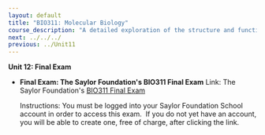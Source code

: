 ```yaml
---
layout: default
title: "BIO311: Molecular Biology"
course_description: "A detailed exploration of the structure and function of DNA and RNA and how these nucleic acids are used to form proteins, and their importance in genetics and inheritance. Special emphasis is placed on DNA replication, transcription, gene expression, mutation and repair, recombination, molecular techniques, and appropriate molecular models."
next: ../../../
previous: ../Unit11
---
```

**Unit 12: Final Exam** <span id="12"></span> 
-   **Final Exam: The Saylor Foundation's BIO311 Final Exam**
    Link: The Saylor Foundation's [BIO311 Final
    Exam](http://school.saylor.org/mod/quiz/view.php?id=393)  
      
     Instructions: You must be logged into your Saylor Foundation School
    account in order to access this exam.  If you do not yet have an
    account, you will be able to create one, free of charge, after
    clicking the link.


